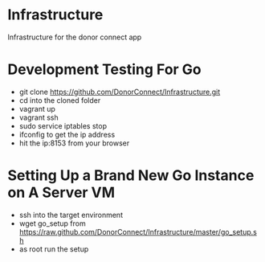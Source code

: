 Infrastructure
==============

Infrastructure for the donor connect app

Development Testing For Go
==========================

* git clone https://github.com/DonorConnect/Infrastructure.git
* cd into the cloned folder
* vagrant up
* vagrant ssh 
* sudo service iptables stop
* ifconfig to get the ip address
* hit the ip:8153 from your browser

Setting Up a Brand New Go Instance on A Server VM
=================================================
* ssh into the target environment
* wget go_setup from https://raw.github.com/DonorConnect/Infrastructure/master/go_setup.sh
* as root run the setup


